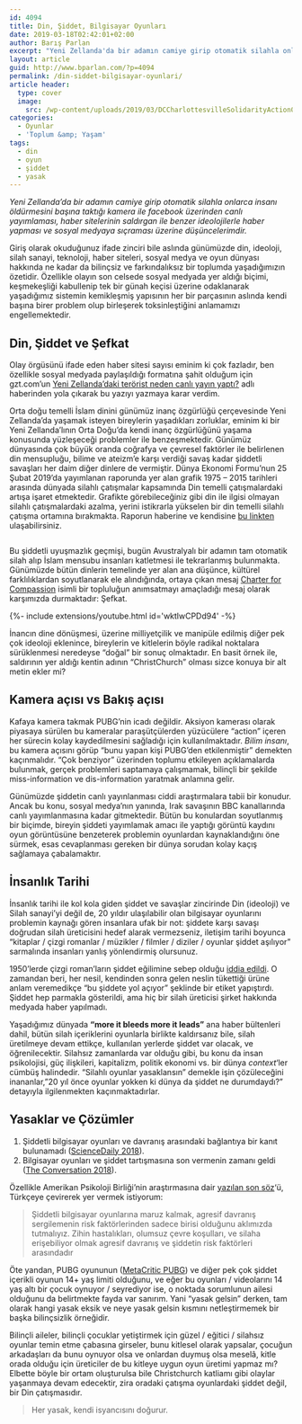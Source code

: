 ```yaml
---
id: 4094
title: Din, Şiddet, Bilgisayar Oyunları
date: 2019-03-18T02:42:01+02:00
author: Barış Parlan
excerpt: "Yeni Zellanda'da bir adamın camiye girip otomatik silahla onlarca insanı öldürmesini başına taktığı kamera ile facebook üzerinden canlı yayımlaması, haber sitelerinin saldırgan ile benzer ideolojilerle haber yapması ve sosyal medyaya sıçraması üzerine düşüncelerimdir."
layout: article
guid: http://www.bparlan.com/?p=4094
permalink: /din-siddet-bilgisayar-oyunlari/
article header:
  type: cover
  image:
    src: /wp-content/uploads/2019/03/DCCharlottesvilleSolidarityAction07-smaller.jpg
categories:
  - Oyunlar
  - 'Toplum &amp; Yaşam'
tags:
  - din
  - oyun
  - şiddet
  - yasak
---
```


_Yeni Zellanda&#8217;da bir adamın camiye girip otomatik silahla onlarca insanı öldürmesini başına taktığı kamera ile facebook üzerinden canlı yayımlaması, haber sitelerinin saldırgan ile benzer ideolojilerle haber yapması ve sosyal medyaya sıçraması üzerine düşüncelerimdir._

Giriş olarak okuduğunuz ifade zinciri bile aslında günümüzde din, ideoloji, silah sanayi, teknoloji, haber siteleri, sosyal medya ve oyun dünyası hakkında ne kadar da bilinçsiz ve farkındalıksız bir toplumda yaşadığımızın özetidir. Özellikle olayın son celsede sosyal medyada yer aldığı biçimi, keşmekeşliği kabullenip tek bir günah keçisi üzerine odaklanarak yaşadığımız sistemin kemikleşmiş yapısının her bir parçasının aslında kendi başına birer problem olup birleşerek toksinleştiğini anlamamızı engellemektedir.

## Din, Şiddet ve Şefkat

Olay örgüsünü ifade eden haber sitesi sayısı eminim ki çok fazladır, ben özellikle sosyal medyada paylaşıldığı formatına şahit olduğum için gzt.com&#8217;un <a href="https://www.gzt.com/haber/yeni-zelandadaki-terorist-neden-canli-yayin-yapti-3489724" target="_blank" rel="noreferrer noopener" aria-label="Yeni Zellanda'daki terörist neden canlı yayın yaptı? (yeni sekmede açılır)">Yeni Zellanda&#8217;daki terörist neden canlı yayın yaptı?</a> adlı haberinden yola çıkarak bu yazıyı yazmaya karar verdim.

Orta doğu temelli İslam dinini günümüz inanç özgürlüğü çerçevesinde Yeni Zellanda&#8217;da yaşamak isteyen bireylerin yaşadıkları zorluklar, eminim ki bir Yeni Zellanda&#8217;lının Orta Doğu&#8217;da kendi inanç özgürlüğünü yaşama konusunda yüzleşeceği problemler ile benzeşmektedir. Günümüz dünyasında çok büyük oranda coğrafya ve çevresel faktörler ile belirlenen din mensupluğu, bilime ve ateizm&#8217;e karşı verdiği savaş kadar şiddetli savaşları her daim diğer dinlere de vermiştir. Dünya Ekonomi Formu&#8217;nun 25 Şubat 2019&#8217;da yayımlanan raporunda yer alan grafik 1975 &#8211; 2015 tarihleri arasında dünyada silahlı çatışmalar kapsamında Din temelli çatışmalardaki artışa işaret etmektedir. Grafikte görebileceğiniz gibi din ile ilgisi olmayan silahlı çatışmalardaki azalma, yerini istikrarla yükselen bir din temelli silahlı çatışma ortamına bırakmakta. Raporun haberine ve kendisine <a href="https://www.weforum.org/agenda/2019/02/how-should-faith-communities-halt-the-rise-in-religious-violence/" target="_blank" rel="noreferrer noopener" aria-label="bu linkten (yeni sekmede açılır)">bu linkten</a> ulaşabilirsiniz.

<img src="https://i2.wp.com/www.bparlan.com/wp-content/uploads/2019/03/Cy4wKjRe8h37WKn8Xl_okbHlypsKe7VLRbSYpvJtVYY.png?fit=780%2C448" alt="" class="wp-image-4098" srcset="https://i2.wp.com/www.bparlan.com/wp-content/uploads/2019/03/Cy4wKjRe8h37WKn8Xl_okbHlypsKe7VLRbSYpvJtVYY.png?w=2682 2682w, https://i2.wp.com/www.bparlan.com/wp-content/uploads/2019/03/Cy4wKjRe8h37WKn8Xl_okbHlypsKe7VLRbSYpvJtVYY.png?resize=300%2C172 300w, https://i2.wp.com/www.bparlan.com/wp-content/uploads/2019/03/Cy4wKjRe8h37WKn8Xl_okbHlypsKe7VLRbSYpvJtVYY.png?resize=768%2C442 768w, https://i2.wp.com/www.bparlan.com/wp-content/uploads/2019/03/Cy4wKjRe8h37WKn8Xl_okbHlypsKe7VLRbSYpvJtVYY.png?resize=1060%2C609 1060w, https://i2.wp.com/www.bparlan.com/wp-content/uploads/2019/03/Cy4wKjRe8h37WKn8Xl_okbHlypsKe7VLRbSYpvJtVYY.png?w=1560 1560w, https://i2.wp.com/www.bparlan.com/wp-content/uploads/2019/03/Cy4wKjRe8h37WKn8Xl_okbHlypsKe7VLRbSYpvJtVYY.png?w=2340 2340w" sizes="(max-width: 780px) 100vw, 780px" />

Bu şiddetli uyuşmazlık geçmişi, bugün Avustralyalı bir adamın tam otomatik silah alıp İslam mensubu insanları katletmesi ile tekrarlanmış bulunmakta. Günümüzde bütün dinlerin temelinde yer alan ana düşünce, kültürel farklılıklardan soyutlanarak ele alındığında, ortaya çıkan mesaj <a rel="noreferrer noopener" aria-label="Charter for Compassion (yeni sekmede açılır)" href="https://charterforcompassion.org/" target="_blank">Charter for Compassion</a> isimli bir topluluğun anımsatmayı amaçladığı mesaj olarak karşımızda durmaktadır: Şefkat.

<div>{%- include extensions/youtube.html id='wktlwCPDd94' -%}</div>

İnancın dine dönüşmesi, üzerine milliyetçilik ve manipüle edilmiş diğer pek çok ideoloji eklenince, bireylerin ve kitlelerin böyle radikal noktalara sürüklenmesi neredeyse &#8220;doğal&#8221; bir sonuç olmaktadır. En basit örnek ile, saldırının yer aldığı kentin adının &#8220;ChristChurch&#8221; olması sizce konuya bir alt metin ekler mi?

## Kamera açısı vs Bakış açısı

Kafaya kamera takmak PUBG&#8217;nin icadı değildir. Aksiyon kamerası olarak piyasaya sürülen bu kameralar paraşütçülerden yüzücülere &#8220;action&#8221; içeren her sürecin kolay kaydedilmesini sağladığı için kullanılmaktadır. _Bilim insanı_, bu kamera açısını görüp &#8220;bunu yapan kişi PUBG&#8217;den etkilenmiştir&#8221; demekten kaçınmalıdır. &#8220;Çok benziyor&#8221; üzerinden toplumu etkileyen açıklamalarda bulunmak, gerçek problemleri saptamaya çalışmamak, bilinçli bir şekilde miss-information ve dis-information yaratmak anlamına gelir.

Günümüzde şiddetin canlı yayınlanması ciddi araştırmalara tabii bir konudur. Ancak bu konu, sosyal medya&#8217;nın yanında, Irak savaşının BBC kanallarında canlı yayımlanmasına kadar gitmektedir. Bütün bu konulardan soyutlanmış bir biçimde, bireyin şiddeti yayımlamak amacı ile yaptığı görüntü kaydını oyun görüntüsüne benzeterek problemin oyunlardan kaynaklandığını öne sürmek, esas cevaplanması gereken bir dünya sorudan kolay kaçış sağlamaya çabalamaktır.

## İnsanlık Tarihi

İnsanlık tarihi ile kol kola giden şiddet ve savaşlar zincirinde Din (ideoloji) ve Silah sanayi&#8217;yi değil de, 20 yıldır ulaşılabilir olan bilgisayar oyunlarını problemin kaynağı gören insanlara ufak bir not: şiddete karşı savaşı doğrudan silah üreticisini hedef alarak vermezseniz, iletişim tarihi boyunca &#8220;kitaplar / çizgi romanlar / müzikler / filmler / diziler / oyunlar şiddet aşılıyor&#8221; sarmalında insanları yanlış yönlendirmiş olursunuz.

1950&#8217;lerde çizgi roman&#8217;ların şiddet eğilimine sebep olduğu <a href="http://www.nbcnews.com/id/25085248/ns/technology_and_science-games/t/comic-book-controversy-cautionary-tale/" target="_blank" rel="noreferrer noopener" aria-label="iddia edildi (yeni sekmede açılır)">iddia edildi</a>. O zamandan beri, her nesil, kendinden sonra gelen neslin tükettiği ürüne anlam veremedikçe &#8220;bu şiddete yol açıyor&#8221; şeklinde bir etiket yapıştırdı. Şiddet hep parmakla gösterildi, ama hiç bir silah üreticisi şirket hakkında medyada haber yapılmadı.

Yaşadığımız dünyada **&#8220;more it bleeds more it leads&#8221;** ana haber bültenleri dahil, bütün silah içeriklerini oyunlarla birlikte kaldırsanız bile, silah üretilmeye devam ettikçe, kullanılan yerlerde şiddet var olacak, ve öğrenilecektir. Silahsız zamanlarda var olduğu gibi, bu konu da insan psikolojisi, güç ilişkileri, kapitalizm, politik ekonomi vs. bir dünya _context_&#8216;ler cümbüş halindedir. &#8220;Silahlı oyunlar yasaklansın&#8221; demekle işin çözüleceğini inananlar,&#8221;20 yıl önce oyunlar yokken ki dünya da şiddet ne durumdaydı?&#8221; detayıyla ilgilenmekten kaçınmaktadırlar.

## Yasaklar ve Çözümler

  1. Şiddetli bilgisayar oyunları ve davranış arasındaki bağlantıya bir kanıt bulunamadı (<a rel="noreferrer noopener" href="https://www.sciencedaily.com/releases/2018/01/180116131317.htm" target="_blank">ScienceDaily 2018</a>). 
  2. Bilgisayar oyunları ve şiddet tartışmasına son vermenin zamanı geldi (<a rel="noreferrer noopener" href="https://theconversation.com/its-time-to-end-the-debate-about-video-games-and-violence-91607" target="_blank">The Conversation 2018</a>). 

Özellikle Amerikan Psikoloji Birliği&#8217;nin araştırmasına dair <a rel="noreferrer noopener" aria-label="yazılan son söz (yeni sekmede açılır)" href="http:// http://www.center4research.org/violent-video-games-can-increase-aggression/" target="_blank">yazılan son söz</a>&#8216;ü, Türkçeye çevirerek yer vermek istiyorum:

<blockquote class="wp-block-quote">
  <p>
    Şiddetli bilgisayar oyunlarına maruz kalmak, agresif davranış sergilemenin risk faktörlerinden sadece birisi olduğunu aklımızda tutmalıyız. Zihin hastalıkları, olumsuz çevre koşulları, ve silaha erişebiliyor olmak agresif davranış ve şiddetin risk faktörleri arasındadır
  </p>
</blockquote>

Öte yandan, PUBG oyununun (<a href="https://www.commonsensemedia.org/game-reviews/playerunknowns-battlegrounds" target="_blank" rel="noreferrer noopener" aria-label="MetaCritic PUBG (yeni sekmede açılır)">MetaCritic PUBG</a>) ve diğer pek çok şiddet içerikli oyunun 14+ yaş limiti olduğunu, ve eğer bu oyunları / videolarını 14 yaş altı bir çocuk oynuyor / seyrediyor ise, o noktada sorumlunun ailesi olduğunu da belirtmekte fayda var sanırım. Yani &#8220;yasak gelsin&#8221; derken, tam olarak hangi yasak eksik ve neye yasak gelsin kısmını netleştirmemek bir başka bilinçsizlik örneğidir.

Bilinçli aileler, bilinçli çocuklar yetiştirmek için güzel / eğitici / silahsız oyunlar temin etme çabasına girseler, bunu kitlesel olarak yapsalar, çocuğun arkadaşları da bunu oynuyor olsa ve onlardan duymuş olsa meselâ, kitle orada olduğu için üreticiler de bu kitleye uygun oyun üretimi yapmaz mı? Elbette böyle bir ortam oluşturulsa bile Christchurch katliamı gibi olaylar yaşanmaya devam edecektir, zira oradaki çatışma oyunlardaki şiddet değil, bir Din çatışmasıdır.

<blockquote class="wp-block-quote">
  <p>
    Her yasak, kendi isyancısını doğurur.
  </p>
</blockquote>